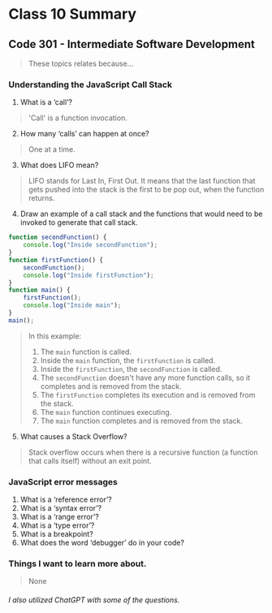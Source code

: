 # Class 10 Summary
## Code 301 - Intermediate Software Development

> These topics relates because...

### Understanding the JavaScript Call Stack
1. What is a ‘call’?
> 'Call' is a function invocation.
2. How many ‘calls’ can happen at once?
> One at a time.
3. What does LIFO mean?
> LIFO stands for Last In, First Out. It means that the last function that gets pushed into the stack is the first to be pop out, when the function returns.
4. Draw an example of a call stack and the functions that would need to be invoked to generate that call stack.
```javascript
function secondFunction() {
    console.log("Inside secondFunction");
}
function firstFunction() {
    secondFunction();
    console.log("Inside firstFunction");
}
function main() {
    firstFunction();
    console.log("Inside main");
}
main();
```
> In this example:
> 1. The `main` function is called.
> 2. Inside the `main` function, the `firstFunction` is called.
> 3. Inside the `firstFunction`, the `secondFunction` is called.
> 4. The `secondFunction` doesn't have any more function calls, so it completes and is removed from the stack.
> 5. The `firstFunction` completes its execution and is removed from the stack.
> 6. The `main` function continues executing.
> 7. The `main` function completes and is removed from the stack.
5. What causes a Stack Overflow?
> Stack overflow occurs when there is a recursive function (a function that calls itself) without an exit point.

### JavaScript error messages
1. What is a ‘reference error’?
2. What is a ‘syntax error’?
3. What is a ‘range error’?
4. What is a ‘type error’?
5. What is a breakpoint?
6. What does the word ‘debugger’ do in your code?

### Things I want to learn more about.
> None


###### I also utilized ChatGPT with some of the questions.